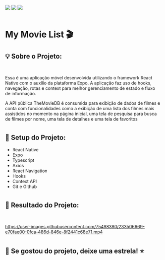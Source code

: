<a href="https://www.linkedin.com/in/pabloleite03/" target="_blank"><img src="https://img.shields.io/badge/-LinkedIn-%230077B5?style=for-the-badge&logo=linkedin&logoColor=white"></a>
<a href = "mailto:devpbleite@gmail.com"> <img src="https://img.shields.io/badge/-Gmail-%23333?style=for-the-badge&logo=gmail&logoColor=white" target="_blank"></a>
<a href="https://discord.com/channels/@PabloL#3331" target="_blank"><img src="https://img.shields.io/badge/Discord-7289DA?style=for-the-badge&logo=discord&logoColor=white" target="_blank"></a>
<br><br>


# My Movie List 🎬


## 💡 Sobre o Projeto:
  <br>

  Essa é uma aplicação móvel desenvolvida utilizando o framework React Native com o auxílio da plataforma Expo. A aplicação faz uso de hooks, navegação, rotas e context para melhor gerenciamento de estado e fluxo de informação.
  <br>
  
  A API pública TheMovieDB é consumida para exibição de dados de filmes e conta com funcionalidades como a exibição de uma lista dos filmes mais assistidos no momento na página inicial, uma tela de pesquisa para busca de filmes por nome, uma tela de detalhes e uma tela de favoritos 
   <br>

#   


## 📱 Setup do Projeto:


- React Native
- Expo
- Typescript
- Axios
- React Navigation 
- Hooks    
- Context API
- Git e Github

#


## 📌 Resultado do Projeto:
<br>

https://user-images.githubusercontent.com/75498380/233506669-e70fae00-0fca-486d-846e-8f2441c68e71.mp4

#

## 📍 Se gostou do projeto, deixe uma estrela! ⭐




